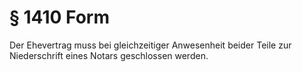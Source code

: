 # § 1410 Form
Der Ehevertrag muss bei gleichzeitiger Anwesenheit beider Teile zur Niederschrift eines Notars geschlossen werden.